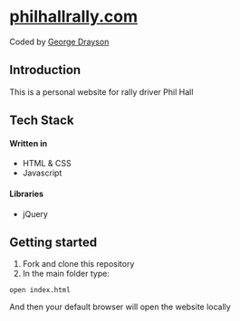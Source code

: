# [philhallrally.com](https://philhallrally.herokuapp.com)
Coded by [George Drayson](https://github.com/GeorgeDrayson)

## Introduction
This is a personal website for rally driver Phil Hall

## Tech Stack

#### Written in
* HTML & CSS
* Javascript

#### Libraries
* jQuery

## Getting started

1. Fork and clone this repository
2. In the main folder type:
  ```
  open index.html
  ```
And then your default browser will open the website locally
